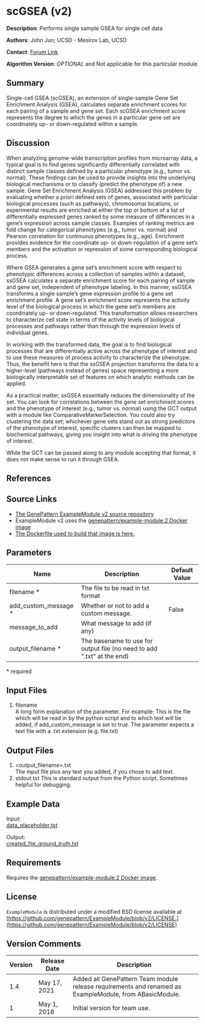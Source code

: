 <!-- remove all comments before releasing -->
<!-- This is the name of the module as it will appear in GenePatter, and its version, for clarity -->
# scGSEA (v2)

<!-- A brief text description of the module, usually one sentence in length. -->
**Description**: Performs single sample GSEA for single cell data

<!-- This field is for the author or creator of the module. If the algorithm of the module is from a published paper, this is usually the first or corresponding author from the paper. If the module algorithm is unpublished, this is usually the developer of the module itself. This field can simply be a name of a person or group. -->
**Authors**: John Jun; UCSD - Mesirov Lab, UCSD

<!--This field is used for responding to help requests for the module, and should be an email address or a link to a website with contact information or a help forum. -->
**Contact**: [Forum Link](https://groups.google.com/forum/?utm_medium=email&utm_source=footer#!forum/genepattern-help)

<!-- All modules have a version number associated with them (the last number on the LSID) that is used to differentiate between modules of the same name for reproducibility purposes. However, for publicly released software packages that are wrapped as GenePattern modules, sometimes this version number will be different that the version number of the algorithm itself (e.g. TopHat v7 in GenePattern uses version 2.0.8b of the TopHat algorithm). Since this information is often important to the user, the algorithm version field is an optional attribute that can be used to specify this different version number. Remove this field if not applicable -->
**Algorithm Version**: _OPTIONAL_ and Not applicable for this particular module

<!-- Why use this module? What does it do? If this is one of a set of modules, how does this module fit in the set? How does it work? write overview as if you are explaining to a novice. Include any links or images which would serve to clarify -->
## Summary

Single-cell GSEA (scGSEA), an extension of single-sample Gene Set Enrichment Analysis (GSEA), calculates separate enrichment scores for each pairing of a sample and gene set. Each scGSEA enrichment score represents the degree to which the genes in a particular gene set are coordinately up- or down-regulated within a sample.

## Discussion
When analyzing genome-wide transcription profiles from microarray data, a typical goal is to find genes significantly differentially correlated with distinct sample classes defined by a particular phenotype (e.g., tumor vs. normal). These findings can be used to provide insights into the underlying biological mechanisms or to classify (predict the phenotype of) a new sample. Gene Set Enrichment Analysis (GSEA) addressed this problem by evaluating whether a priori defined sets of genes, associated with particular biological processes (such as pathways), chromosomal locations, or experimental results are enriched at either the top or bottom of a list of differentially expressed genes ranked by some measure of differences in a gene’s expression across sample classes. Examples of ranking metrics are fold change for categorical phenotypes (e.g., tumor vs. normal) and Pearson correlation for continuous phenotypes (e.g., age). Enrichment provides evidence for the coordinate up- or down-regulation of a gene set’s members and the activation or repression of some corresponding biological process.

Where GSEA generates a gene set’s enrichment score with respect to phenotypic differences across a collection of samples within a dataset, ssGSEA calculates a separate enrichment score for each pairing of sample and gene set, independent of phenotype labeling. In this manner, ssGSEA transforms a single sample’s gene expression profile to a gene set enrichment profile. A gene set’s enrichment score represents the activity level of the biological process in which the gene set’s members are coordinately up- or down-regulated. This transformation allows researchers to characterize cell state in terms of the activity levels of biological processes and pathways rather than through the expression levels of individual genes.

In working with the transformed data, the goal is to find biological processes that are differentially active across the phenotype of interest and to use these measures of process activity to characterize the phenotype. Thus, the benefit here is that the ssGSEA projection transforms the data to a higher-level (pathways instead of genes) space representing a more biologically interpretable set of features on which analytic methods can be applied.

As a practical matter, ssGSEA essentially reduces the dimensionality of the set. You can look for correlations between the gene set enrichment scores and the phenotype of interest (e.g., tumor vs. normal) using the GCT output with a module like ComparativeMarkerSelection. You could also try clustering the data set; whichever gene sets stand out as strong predictors of the phenotype of interest, specific clusters can then be mapped to biochemical pathways, giving you insight into what is driving the phenotype of interest.

While the GCT can be passed along to any module accepting that format, it does not make sense to run it through GSEA.

<!-- appropriate papers should be cited here -->
## References

<!-- links to your source repository **specific to the release version**, the Docker image used by the module (as specified in your manifest), and (if applicable) the sha link to the Dockerfile used to build your Docker image -->
## Source Links
* [The GenePattern ExampleModule v2 source repository](https://github.com/genepattern/ExampleModule/tree/v2)
* ExampleModule v2 uses the [genepattern/example-module:2 Docker image](https://hub.docker.com/layers/150060459/genepattern/example-module/2/images/sha256-ae4fffff67672e46b251f954ad226b7ad99403c456c1c19911b6ac82f1a27f2f?context=explore)
* [The Dockerfile used to build that image is here.](https://github.com/genepattern/ExampleModule/blob/v2/Dockerfile)

## Parameters
<!-- short description of the module parameters and their default values, as well as whether they are required -->

| Name | Description <!--short description--> | Default Value |
---------|--------------|----------------
| filename * |  The file to be read in txt format |
| add_custom_message * | Whether or not to add a custom message. | False |
| message_to_add  | What message to add (if any) |
| output_filename * | The basename to use for output file (no need to add ".txt" at the end) |

\*  required

## Input Files
<!-- longer descriptions of the module input files. Include information about format and/or preprocessing...etc -->

1. filename  
    A long form explanation of the parameter. For example: This is the file which will be read in by the python script and to which text will be added, if add_custom_message is set to true. The parameter expects a text file with a .txt extension (e.g. file.txt)
    
## Output Files
<!-- list and describe any files output by the module -->

1. \<output_filename\>.txt  
    The input file plus any text you added, if you chose to add text.
2. stdout.txt
    This is standard output from the Python script. Sometimes helpful for debugging.

## Example Data
<!-- provide links to example data so that users can see what input & output should look like and so that they and we can use it to test -->

Input:  
[data_placeholder.txt](https://github.com/genepattern/ExampleModule/blob/v2/data/data_placeholder.txt)

Output:  
[created_file_ground_truth.txt](https://github.com/genepattern/ExampleModule/blob/v2/gpunit/output/basic_test/created_file_ground_truth.txt)


## Requirements
<!--This section is typically used to list any special requirements for running the module, such as, language/operating system requirements and Docker images. -->

Requires the [genepattern/example-module:2 Docker image](https://hub.docker.com/layers/150060459/genepattern/example-module/2/images/sha256-ae4fffff67672e46b251f954ad226b7ad99403c456c1c19911b6ac82f1a27f2f?context=explore).

## License

`ExampleModule` is distributed under a modified BSD license available at [https://github.com/genepattern/ExampleModule/blob/v2/LICENSE.](https://github.com/genepattern/ExampleModule/blob/v2/LICENSE)

## Version Comments
<!--For each version of a module, provide a short comment about what was changed in the new version of a module. Version comments consist of 3 parts: a date, a version number, and a short description. The date should be the release date of that version of the module, and the version number should match the version of the module for which it corresponds to. The description can be short, but should be informative (e.g. "added support for log transformed data", or "fixed bug with out of memory exception"). When a user views the documentation, all version comments up to and including the current version will be displayed, and act as a short version history for the module. -->

| Version | Release Date | Description                                 |
----------|--------------|---------------------------------------------|
|  1.4  | May 17, 2021 | Added all GenePattern Team module release requirements and renamed as ExampleModule, from ABasicModule. |
| 1 | May 1, 2018 | Initial version for team use. |
